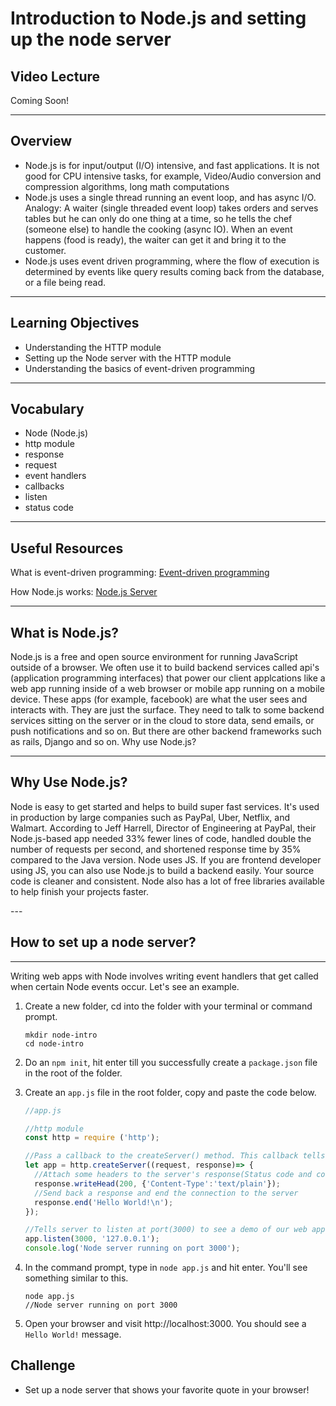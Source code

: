 # Introduction to Node.js and setting up the node server

## Video Lecture
<p>Coming Soon!

---

## Overview
* Node.js is for input/output (I/O) intensive, and fast applications. It is not good for CPU intensive tasks, for example, Video/Audio conversion and compression algorithms, long math computations
* Node.js uses a single thread running an event loop, and has async I/O. Analogy: A waiter (single threaded event loop) takes orders and serves tables but he can only do one thing at a time, so he tells the chef (someone else) to handle the cooking (async IO). When an event happens (food is ready), the waiter can get it and bring it to the customer.
* Node.js uses event driven programming, where the flow of execution is determined by events like query results coming back from the database, or a file being read.
---

## Learning Objectives
* Understanding the HTTP module
* Setting up the Node server with the HTTP module
* Understanding the basics of event-driven programming  
  
---

## Vocabulary
* Node (Node.js)
* http module
* response
* request
* event handlers
* callbacks
* listen 
* status code 
---

## Useful Resources
What is event-driven programming: [Event-driven programming](https://medium.com/@vsvaibhav2016/introduction-to-event-driven-programming-28161b79c223)

How Node.js works: [Node.js Server](https://media.geeksforgeeks.org/wp-content/uploads/20200224050909/nodejs2.png)

---

## What is Node.js? 
<p>Node.js is a free and open source environment for running JavaScript outside of a browser. We often use it to build backend services called api's (application programming interfaces) that power our client applcations like a web app running inside of a web browser or mobile app running on a mobile device. These apps (for example, facebook) are what the user sees and interacts with. They are just the surface. They need to talk to some backend services sitting on the server or in the cloud to store data, send emails, or push notifications and so on. But there are other backend frameworks such as rails, Django and so on. Why use Node.js?

---

## Why Use Node.js?
<p>Node is easy to get started and helps to build super fast services. It's used in production by large companies such as PayPal, Uber, Netflix, and Walmart. According to Jeff Harrell, Director of Engineering at PayPal, their Node.js-based app needed 33% fewer lines of code, handled double the number of requests per second, and shortened response time by 35% compared to the Java version. Node uses JS. If you are frontend developer using JS, you can also use Node.js to build a backend easily. Your source code is cleaner and consistent. Node also has a lot of free libraries available to help finish your projects faster. </p>
---

## How to set up a node server?
---
Writing web apps with Node involves writing event handlers that get called when certain Node events occur. Let's see an example.

1. Create a new folder, cd into the folder with your terminal or command prompt.
   
    ```terminal
    mkdir node-intro
    cd node-intro
    ```
2. Do an  ```npm init```, hit enter till you successfully create a ```package.json``` file in the root of the folder.
3. Create an ```app.js``` file in the root folder, copy and paste the code below.

    ```Javascript
    //app.js

    //http module
    const http = require ('http');

    //Pass a callback to the createServer() method. This callback tells the server to respond with "Hello World!" when it gets a request
    let app = http.createServer((request, response)=> {
      //Attach some headers to the server's response(Status code and content type)
      response.writeHead(200, {'Content-Type':'text/plain'});
      //Send back a response and end the connection to the server
      response.end('Hello World!\n');
    });

    //Tells server to listen at port(3000) to see a demo of our web app while developing. 
    app.listen(3000, '127.0.0.1');
    console.log('Node server running on port 3000');
    ```

4. In the command prompt, type in 
```node app.js``` and hit enter. You'll see something similar to this. 

    ```terminal
    node app.js
    //Node server running on port 3000
    ```

5. Open your browser and visit 
   http://localhost:3000. You should see a  ```Hello World!``` message. 


## Challenge

* Set up a node server that shows your favorite quote in your browser!






